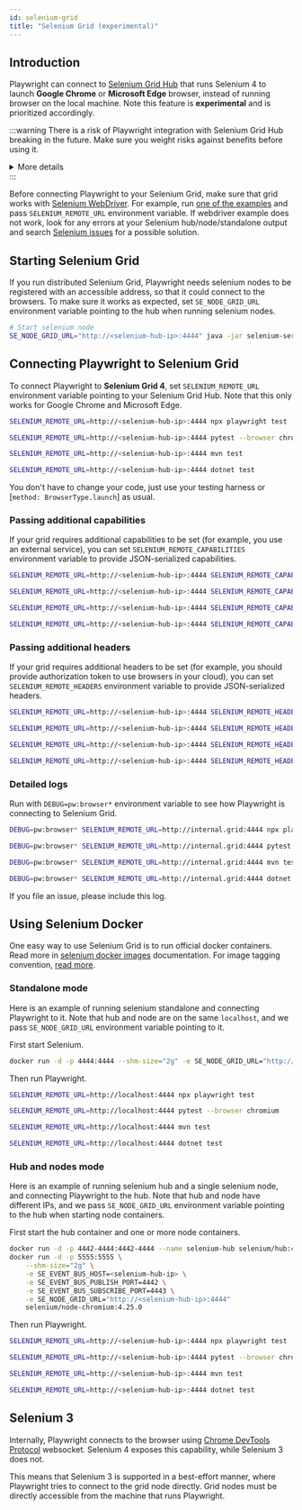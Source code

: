 ```yaml
---
id: selenium-grid
title: "Selenium Grid (experimental)"
---
```


## Introduction

Playwright can connect to [Selenium Grid Hub](https://www.selenium.dev/documentation/grid/) that runs Selenium 4 to launch **Google Chrome** or **Microsoft Edge** browser, instead of running browser on the local machine. Note this feature is **experimental** and is prioritized accordingly.

:::warning
There is a risk of Playwright integration with Selenium Grid Hub breaking in the future. Make sure you weight risks against benefits before using it.

<details>
<summary>
<span style={{textTransform:'uppercase',fontSize:'smaller',fontWeight:'bold',opacity:'0.6'}}>More details</span>
</summary>

Internally, Playwright connects to the browser using [Chrome DevTools Protocol](https://chromedevtools.github.io/devtools-protocol/) websocket. Selenium 4 currently exposes this capability. However, this [might not be the case in the future](https://github.com/SeleniumHQ/selenium/issues/11590#issuecomment-1436113950). If Selenium drops this capability, Playwright will stop working with it.
</details>
:::

Before connecting Playwright to your Selenium Grid, make sure that grid works with [Selenium WebDriver](https://www.selenium.dev/documentation/webdriver/). For example, run [one of the examples](https://github.com/SeleniumHQ/selenium/tree/trunk/javascript/node/selenium-webdriver/example) and pass `SELENIUM_REMOTE_URL` environment variable. If webdriver example does not work, look for any errors at your Selenium hub/node/standalone output and search [Selenium issues](https://github.com/SeleniumHQ/selenium/issues) for a possible solution.

## Starting Selenium Grid

If you run distributed Selenium Grid, Playwright needs selenium nodes to be registered with an accessible address, so that it could connect to the browsers. To make sure it works as expected, set `SE_NODE_GRID_URL` environment variable pointing to the hub when running selenium nodes.

```bash
# Start selenium node
SE_NODE_GRID_URL="http://<selenium-hub-ip>:4444" java -jar selenium-server-<version>.jar node
```

## Connecting Playwright to Selenium Grid

To connect Playwright to **Selenium Grid 4**, set `SELENIUM_REMOTE_URL` environment variable pointing to your Selenium Grid Hub. Note that this only works for Google Chrome and Microsoft Edge.

```bash js
SELENIUM_REMOTE_URL=http://<selenium-hub-ip>:4444 npx playwright test
```

```bash python
SELENIUM_REMOTE_URL=http://<selenium-hub-ip>:4444 pytest --browser chromium
```

```bash java
SELENIUM_REMOTE_URL=http://<selenium-hub-ip>:4444 mvn test
```

```bash csharp
SELENIUM_REMOTE_URL=http://<selenium-hub-ip>:4444 dotnet test
```

You don't have to change your code, just use your testing harness or [`method: BrowserType.launch`] as usual.

### Passing additional capabilities

If your grid requires additional capabilities to be set (for example, you use an external service), you can set `SELENIUM_REMOTE_CAPABILITIES` environment variable to provide JSON-serialized capabilities.

```bash js
SELENIUM_REMOTE_URL=http://<selenium-hub-ip>:4444 SELENIUM_REMOTE_CAPABILITIES="{'mygrid:options':{os:'windows',username:'John',password:'secure'}}" npx playwright test
```

```bash python
SELENIUM_REMOTE_URL=http://<selenium-hub-ip>:4444 SELENIUM_REMOTE_CAPABILITIES="{'mygrid:options':{os:'windows',username:'John',password:'secure'}}" pytest --browser chromium
```

```bash java
SELENIUM_REMOTE_URL=http://<selenium-hub-ip>:4444 SELENIUM_REMOTE_CAPABILITIES="{'mygrid:options':{os:'windows',username:'John',password:'secure'}}" mvn test
```

```bash csharp
SELENIUM_REMOTE_URL=http://<selenium-hub-ip>:4444 SELENIUM_REMOTE_CAPABILITIES="{'mygrid:options':{os:'windows',username:'John',password:'secure'}}" dotnet test
```

### Passing additional headers

If your grid requires additional headers to be set (for example, you should provide authorization token to use browsers in your cloud), you can set `SELENIUM_REMOTE_HEADERS` environment variable to provide JSON-serialized headers.

```bash js
SELENIUM_REMOTE_URL=http://<selenium-hub-ip>:4444 SELENIUM_REMOTE_HEADERS="{'Authorization':'Basic b64enc'}" npx playwright test
```

```bash python
SELENIUM_REMOTE_URL=http://<selenium-hub-ip>:4444 SELENIUM_REMOTE_HEADERS="{'Authorization':'Basic b64enc'}" pytest --browser chromium
```

```bash java
SELENIUM_REMOTE_URL=http://<selenium-hub-ip>:4444 SELENIUM_REMOTE_HEADERS="{'Authorization':'Basic b64enc'}" mvn test
```

```bash csharp
SELENIUM_REMOTE_URL=http://<selenium-hub-ip>:4444 SELENIUM_REMOTE_HEADERS="{'Authorization':'Basic b64enc'}" dotnet test
```

### Detailed logs

Run with `DEBUG=pw:browser*` environment variable to see how Playwright is connecting to Selenium Grid.

```bash js
DEBUG=pw:browser* SELENIUM_REMOTE_URL=http://internal.grid:4444 npx playwright test
```

```bash python
DEBUG=pw:browser* SELENIUM_REMOTE_URL=http://internal.grid:4444 pytest --browser chromium
```

```bash java
DEBUG=pw:browser* SELENIUM_REMOTE_URL=http://internal.grid:4444 mvn test
```

```bash csharp
DEBUG=pw:browser* SELENIUM_REMOTE_URL=http://internal.grid:4444 dotnet test
```

If you file an issue, please include this log.



## Using Selenium Docker

One easy way to use Selenium Grid is to run official docker containers. Read more in [selenium docker images](https://github.com/SeleniumHQ/docker-selenium) documentation. For image tagging convention, [read more](https://github.com/SeleniumHQ/docker-selenium/wiki/Tagging-Convention#selenium-grid-4x-and-above).

### Standalone mode

Here is an example of running selenium standalone and connecting Playwright to it. Note that hub and node are on the same `localhost`, and we pass `SE_NODE_GRID_URL` environment variable pointing to it.

First start Selenium.

```bash
docker run -d -p 4444:4444 --shm-size="2g" -e SE_NODE_GRID_URL="http://localhost:4444" selenium/standalone-chromium:latest
```

Then run Playwright.

```bash js
SELENIUM_REMOTE_URL=http://localhost:4444 npx playwright test
```

```bash python
SELENIUM_REMOTE_URL=http://localhost:4444 pytest --browser chromium
```

```bash java
SELENIUM_REMOTE_URL=http://localhost:4444 mvn test
```

```bash csharp
SELENIUM_REMOTE_URL=http://localhost:4444 dotnet test
```

### Hub and nodes mode

Here is an example of running selenium hub and a single selenium node, and connecting Playwright to the hub. Note that hub and node have different IPs, and we pass `SE_NODE_GRID_URL` environment variable pointing to the hub when starting node containers.

First start the hub container and one or more node containers.

```bash
docker run -d -p 4442-4444:4442-4444 --name selenium-hub selenium/hub:4.25.0
docker run -d -p 5555:5555 \
    --shm-size="2g" \
    -e SE_EVENT_BUS_HOST=<selenium-hub-ip> \
    -e SE_EVENT_BUS_PUBLISH_PORT=4442 \
    -e SE_EVENT_BUS_SUBSCRIBE_PORT=4443 \
    -e SE_NODE_GRID_URL="http://<selenium-hub-ip>:4444"
    selenium/node-chromium:4.25.0
```

Then run Playwright.

```bash js
SELENIUM_REMOTE_URL=http://<selenium-hub-ip>:4444 npx playwright test
```

```bash python
SELENIUM_REMOTE_URL=http://<selenium-hub-ip>:4444 pytest --browser chromium
```

```bash java
SELENIUM_REMOTE_URL=http://<selenium-hub-ip>:4444 mvn test
```

```bash csharp
SELENIUM_REMOTE_URL=http://<selenium-hub-ip>:4444 dotnet test
```


## Selenium 3

Internally, Playwright connects to the browser using [Chrome DevTools Protocol](https://chromedevtools.github.io/devtools-protocol/) websocket. Selenium 4 exposes this capability, while Selenium 3 does not.

This means that Selenium 3 is supported in a best-effort manner, where Playwright tries to connect to the grid node directly. Grid nodes must be directly accessible from the machine that runs Playwright.
